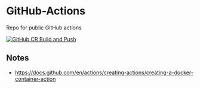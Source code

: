 # GitHub-Actions
Repo for public GitHub actions

[![GitHub CR Build and Push](https://github.com/tpayne/github-actions/actions/workflows/docker-image.yml/badge.svg?branch=main&event=push)](https://github.com/tpayne/github-actions/actions/workflows/docker-image.yml)

Notes
-----
- https://docs.github.com/en/actions/creating-actions/creating-a-docker-container-action
